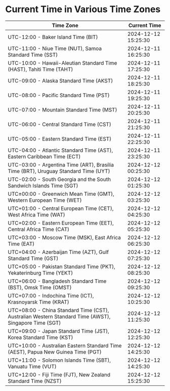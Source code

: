 # Current Time in Various Time Zones

| Time Zone | Current Time |
|-----------|--------------|
| UTC-12:00 - Baker Island Time (BIT) | 2024-12-12 15:25:30 |
| UTC-11:00 - Niue Time (NUT), Samoa Standard Time (SST) | 2024-12-11 16:25:30 |
| UTC-10:00 - Hawaii-Aleutian Standard Time (HAST), Tahiti Time (TAHT) | 2024-12-11 17:25:30 |
| UTC-09:00 - Alaska Standard Time (AKST) | 2024-12-11 18:25:30 |
| UTC-08:00 - Pacific Standard Time (PST) | 2024-12-11 19:25:30 |
| UTC-07:00 - Mountain Standard Time (MST) | 2024-12-11 20:25:30 |
| UTC-06:00 - Central Standard Time (CST) | 2024-12-11 21:25:30 |
| UTC-05:00 - Eastern Standard Time (EST) | 2024-12-11 22:25:30 |
| UTC-04:00 - Atlantic Standard Time (AST), Eastern Caribbean Time (ECT) | 2024-12-11 23:25:30 |
| UTC-03:00 - Argentina Time (ART), Brasília Time (BRT), Uruguay Standard Time (UYT) | 2024-12-12 00:25:30 |
| UTC-02:00 - South Georgia and the South Sandwich Islands Time (SGT) | 2024-12-12 01:25:30 |
| UTC±00:00 - Greenwich Mean Time (GMT), Western European Time (WET) | 2024-12-12 03:25:30 |
| UTC+01:00 - Central European Time (CET), West Africa Time (WAT) | 2024-12-12 04:25:30 |
| UTC+02:00 - Eastern European Time (EET), Central Africa Time (CAT) | 2024-12-12 05:25:30 |
| UTC+03:00 - Moscow Time (MSK), East Africa Time (EAT) | 2024-12-12 06:25:30 |
| UTC+04:00 - Azerbaijan Time (AZT), Gulf Standard Time (GST) | 2024-12-12 07:25:30 |
| UTC+05:00 - Pakistan Standard Time (PKT), Yekaterinburg Time (YEKT) | 2024-12-12 08:25:30 |
| UTC+06:00 - Bangladesh Standard Time (BST), Omsk Time (OMST) | 2024-12-12 09:25:30 |
| UTC+07:00 - Indochina Time (ICT), Krasnoyarsk Time (KRAT) | 2024-12-12 10:25:30 |
| UTC+08:00 - China Standard Time (CST), Australian Western Standard Time (AWST), Singapore Time (SGT) | 2024-12-12 11:25:30 |
| UTC+09:00 - Japan Standard Time (JST), Korea Standard Time (KST) | 2024-12-12 12:25:30 |
| UTC+10:00 - Australian Eastern Standard Time (AEST), Papua New Guinea Time (PGT) | 2024-12-12 14:25:30 |
| UTC+11:00 - Solomon Islands Time (SBT), Vanuatu Time (VUT) | 2024-12-12 14:25:30 |
| UTC+12:00 - Fiji Time (FJT), New Zealand Standard Time (NZST) | 2024-12-12 15:25:30 |
